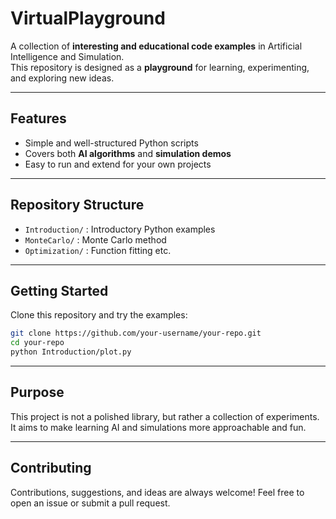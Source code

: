 # VirtualPlayground
A collection of **interesting and educational code examples** in Artificial Intelligence and Simulation.  
This repository is designed as a **playground** for learning, experimenting, and exploring new ideas.

---

## Features
- Simple and well-structured Python scripts
- Covers both **AI algorithms** and **simulation demos**
- Easy to run and extend for your own projects

---

## Repository Structure
- `Introduction/` : Introductory Python examples
- `MonteCarlo/` : Monte Carlo method
- `Optimization/` : Function fitting etc.

---

## Getting Started
Clone this repository and try the examples:

```bash
git clone https://github.com/your-username/your-repo.git
cd your-repo
python Introduction/plot.py
```

---

## Purpose

This project is not a polished library, but rather a collection of experiments.
It aims to make learning AI and simulations more approachable and fun.

---

## Contributing

Contributions, suggestions, and ideas are always welcome!
Feel free to open an issue or submit a pull request.

